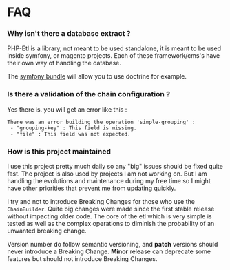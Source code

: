 # FAQ

### Why isn't there a database extract ?

PHP-Etl is a library, not meant to be used standalone, it is meant to be used inside symfony, or magento projects.
Each of these framework/cms's have their own way of handling the database. 

The [symfony bundle](https://github.com/oliverde8/phpEtlBundle) will allow you to use doctrine for example. 

### Is there a validation of the chain configuration ?

Yes there is. you will get an error like this :
```
There was an error building the operation 'simple-grouping' : 
 - "grouping-key" : This field is missing.
 - "file" : This field was not expected.
```

### How is this project maintained

I use this project pretty much daily so any "big" issues should be fixed quite fast. The project is also used by 
projects I am not working on. But I am handling the evolutions and maintenance during my free time so I might have
other priorities that prevent me from updating quickly. 

I try and not to introduce Breaking Changes for those who use the `ChainBuilder`. Quite big changes were made since the 
first stable release without impacting older code. The core of the etl which is very simple is tested as well as the
complex operations to diminish the probability of an unwanted breaking change. 

Version number do follow semantic versioning, and **patch** versions should never introduce a Breaking Change.
**Minor** release can deprecate some features but should not introduce Breaking Changes.
